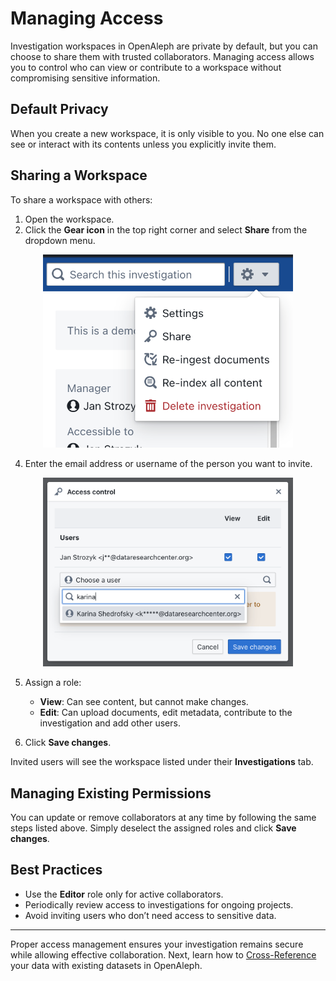 # Managing Access

Investigation workspaces in OpenAleph are private by default, but you can choose to share them with trusted collaborators. Managing access allows you to control who can view or contribute to a workspace without compromising sensitive information.

## Default Privacy

When you create a new workspace, it is only visible to you. No one else can see or interact with its contents unless you explicitly invite them.

## Sharing a Workspace

To share a workspace with others:

1. Open the workspace.
2. Click the **Gear icon** in the top right corner and select **Share** from the dropdown menu.
<div align="center">
  <img src="../../assets/images/investigation_settings.png" alt="Screenshot of the investigation settings menu" width="400"/>
</div>

4. Enter the email address or username of the person you want to invite.
<div align="center">
  <img src="../../assets/images/share_access.png" alt="Screenshot of the investigation sharing menu" width="400"/>
</div>

5. Assign a role:
	- **View**: Can see content, but cannot make changes.
	- **Edit**: Can upload documents, edit metadata, contribute to the investigation and add other users.

6. Click **Save changes**.

Invited users will see the workspace listed under their **Investigations** tab.

## Managing Existing Permissions

You can update or remove collaborators at any time by following the same steps listed above. Simply deselect the assigned roles and click **Save changes**.

## Best Practices

- Use the **Editor** role only for active collaborators.
- Periodically review access to investigations for ongoing projects.
- Avoid inviting users who don’t need access to sensitive data.

---

Proper access management ensures your investigation remains secure while allowing effective collaboration. Next, learn how to [Cross-Reference](cross-reference.md) your data with existing datasets in OpenAleph.
